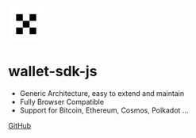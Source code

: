 <!-- _coverpage.md -->

![logo](media/logo.png)

# wallet-sdk-js

- Generic Architecture, easy to extend and maintain
- Fully Browser Compatible
- Support for Bitcoin, Ethereum, Cosmos, Polkadot ...

[GitHub](https://github.com/coin-wallet/wallet-sdk-js)
